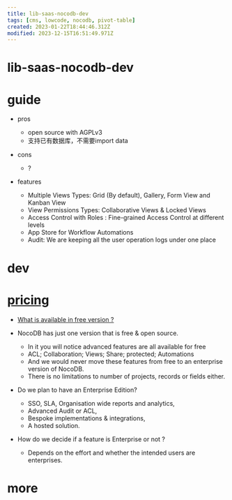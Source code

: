 ```yaml
---
title: lib-saas-nocodb-dev
tags: [cms, lowcode, nocodb, pivot-table]
created: 2023-01-22T18:44:46.312Z
modified: 2023-12-15T16:51:49.971Z
---
```


# lib-saas-nocodb-dev

# guide

- pros
  - open source with AGPLv3
  - 支持已有数据库，不需要import data

- cons
  - ?

- features
  - Multiple Views Types: Grid (By default), Gallery, Form View and Kanban View
  - View Permissions Types: Collaborative Views & Locked Views
  - Access Control with Roles : Fine-grained Access Control at different levels
  - App Store for Workflow Automations
  - Audit: We are keeping all the user operation logs under one place
# dev

# [pricing](https://github.com/orgs/nocodb/projects/13/views/2)

- [What is available in free version ?](https://docs.nocodb.com/faqs/#what-is-available-in-free-version-)

- NocoDB has just one version that is free & open source.
  - In it you will notice advanced features are all available for free
  - ACL; Collaboration; Views; Share; protected; Automations
  - And we would never move these features from free to an enterprise version of NocoDB.
  - There is no limitations to number of projects, records or fields either.

- Do we plan to have an Enterprise Edition?
  - SSO, SLA, Organisation wide reports and analytics, 
  - Advanced Audit or ACL, 
  - Bespoke implementations & integrations, 
  - A hosted solution.

- How do we decide if a feature is Enterprise or not ?
  - Depends on the effort and whether the intended users are enterprises.
# more

